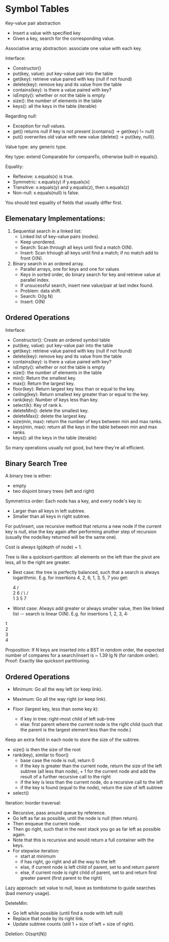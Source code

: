 # Symbol Tables

Key-value pair abstraction
- Insert a value with specified key
- Given a key, search for  the corresponding value.

Associative array abstraction: associate one value with each key.

Interface:

- Constructor()
- put(key, value): put key-value pair into the table
- get(key): retrieve value paired with key (null if not found)
- delete(key): remove key and its value from the table
- contains(key): is there a value paired with key?
- isEmpty(): whether or not the table is empty
- size(): the number of elements in the table
- keys(): all the keys in the table (iterable)

Regarding *null*:

- Exception for null values.
- get() returns null if key is not present (contains() -> get(key) != null)
- put() overwrites old value with new value (delete() -> put(key, null)).

Value type: any generic type.

Key type: extend Comparable for compareTo, otherwise built-in equals().

Equality:
- Reflexive: x.equals(x) is true.
- Symmetric: x.equals(y) if y.equals(x)
- Transitive: x.equals(y) and y.equals(z), then x.equals(z)
- Non-null: x.equals(null) is false.

You should test equality of fields that usually differ first.

## Elemenatary Implementations:

1. Sequential search in a linked list:
	- Linked list of key-value pairs (nodes).
	- Keep unordered.
	- Search: Scan through all keys until find a match O(N).
	- Insert: Scan trhough all keys until find a match; if no match add to front O(N).
2. Binary search in an ordered array.
	- Parallel arrays, one for keys and one for values
	- Keys in sorted order, do binary search for key and retrieve value at parallel index.
	- If unsucessful search, insert new value/pair at last index found.
	- Problem: data shift.
	- Search: O(lg N)
	- Insert: O(N)

## Ordered Operations

Interface:

- Constructor(): Create an ordered symbol table
- put(key, value): put key-value pair into the table
- get(key): retrieve value paired with key (null if not found)
- delete(key): remove key and its value from the table
- contains(key): is there a value paired with key?
- isEmpty(): whether or not the table is empty
- size(): the number of elements in the table
- min(): Return the smallest key.
- max(): Return the largest key.
- floor(key): Return largest key less than or equal to the key.
- ceiling(key): Return smallest key greater than or equal to the key.
- rank(key): Number of keys less than key.
- select(k): Key of rank k.
- deleteMin(): delete the smallest key.
- deleteMax(): delete the largest key.
- size(min, max): return the number of keys between min and max ranks.
- keys(min, max): return all the keys in the table between min and max ranks.
- keys(): all the keys in the table (iterable)

So many operations usually not good, but here they're all efficient.

## Binary Search Tree

A binary tree is either:
- empty
- two disjoint binary trees (left and right)

Symmetrics order: Each node has a key, and every node's key is:
- Larger than all keys in left subtree.
- Smaller than all keys in right subtree.

For put/insert, use recursive method that returns a new node if the current key is null, else the key again after performing another step of recursion (usually the node/key returned will be the same one).

Cost is always lg(depth of node) + 1.

Tree is like a quicksort-partition: all elements on the left than the pivot are less, all to the right are greater.

- Best case: the tree is perfectly balanced, such that a search is always logarithmic. E.g. for insertions 4, 2, 6, 1, 3, 5, 7 you get:
     
     4
   /   \
  2     6
 / \   / \
1   3 5   7

- Worst case: Always add greater or always smaller value, then like linked list -- search is linear O(N). E.g. for insertions 1, 2, 3, 4:

1
 \
  2
   \
    3
     \
      4

Proposition: If *N* keys are inserted into a BST in *random* order, the expected number of compares for a search/insert is ~ 1.39 lg N (for random order).
Proof: Exactly like quicksort partitioning.

## Ordered Operations

- Minimum: Go all the way left (or keep link).
- Maximum: Go all the way right (or keep link).

- Floor (largest key, less than some key *k*):
	+ if key in tree: right-most child of left sub-tree
	+ else: first parent where the current node is the right child (such that the parent is the largest element less than the node.)

Keep an extra field in each node to store the size of the subtree.

- size() is then the size of the root
- rank(key), similar to floor()
	+ base case the node is null, return 0
	+ if the key is greater than the current node, return the size of the left subtree (all less than node), + 1 for the current node and add the result of a further recursive call to the right
	+ if the key is less than the current node, do a recursive call to the left
	+ if the key is found (equal to the node), return the size of left subtree
- select()

Iteration: Inorder traversal:
- Recursive, pass around queue by reference.
- Go left as far as possible, until the node is null (then return).
- Then enqueue the current node.
- Then go right, such that in the next stack you go as far left as possible again.
- Note that this is recursive and would return a full container with the keys.
- For stepwise iteration:
	+ start at minimum
	+ if has right, go right and all the way to the left
	+ else, if current node is left child of parent, set to and return parent
	+ else, if current node is right child of parent, set to and return first greater parent (first parent to the right)

Lazy approach: set value to null, leave as tombstome to guide searches (bad memory usage).

DeleteMin:
- Go left while possible (until find a node with left null)
- Replace that node by its right link.
- Update subtree counts (still 1 + size of left + size of right).

Deletion: O(sqrt(N))

